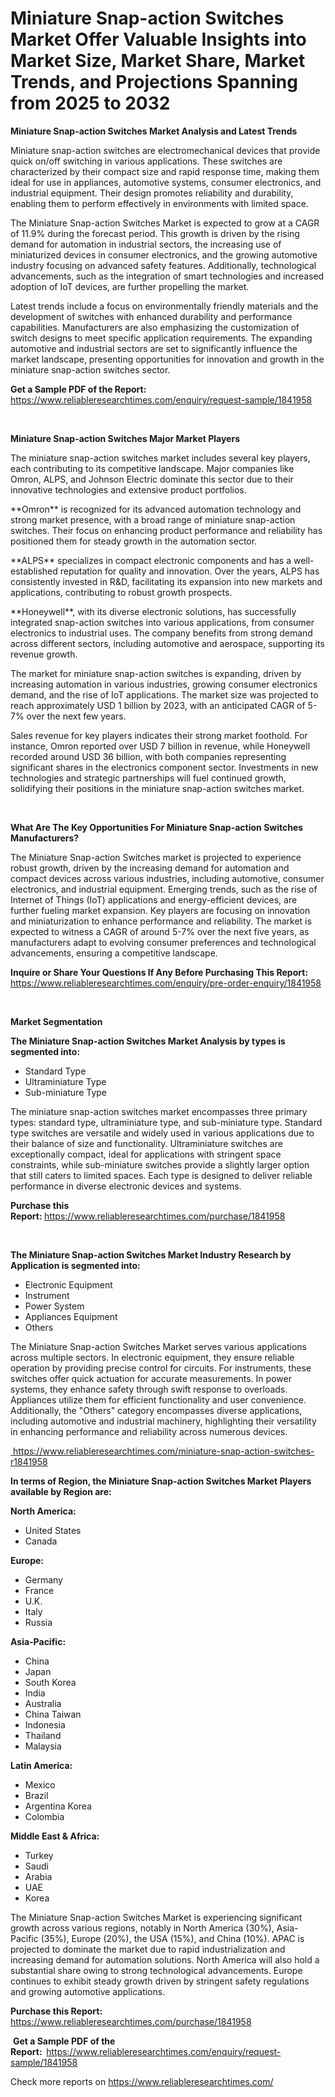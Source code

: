 <p><h1>Miniature Snap-action Switches Market Offer Valuable Insights into Market Size, Market Share, Market Trends, and Projections Spanning from 2025 to 2032</h1></p><p><strong>Miniature Snap-action Switches Market Analysis and Latest Trends</strong></p>
<p><p>Miniature snap-action switches are electromechanical devices that provide quick on/off switching in various applications. These switches are characterized by their compact size and rapid response time, making them ideal for use in appliances, automotive systems, consumer electronics, and industrial equipment. Their design promotes reliability and durability, enabling them to perform effectively in environments with limited space.</p><p>The Miniature Snap-action Switches Market is expected to grow at a CAGR of 11.9% during the forecast period. This growth is driven by the rising demand for automation in industrial sectors, the increasing use of miniaturized devices in consumer electronics, and the growing automotive industry focusing on advanced safety features. Additionally, technological advancements, such as the integration of smart technologies and increased adoption of IoT devices, are further propelling the market.</p><p>Latest trends include a focus on environmentally friendly materials and the development of switches with enhanced durability and performance capabilities. Manufacturers are also emphasizing the customization of switch designs to meet specific application requirements. The expanding automotive and industrial sectors are set to significantly influence the market landscape, presenting opportunities for innovation and growth in the miniature snap-action switches sector.</p></p>
<p><strong>Get a Sample PDF of the Report:&nbsp;</strong> <a href="https://www.reliableresearchtimes.com/enquiry/request-sample/1841958?utm_campaign=2774&utm_medium=2&utm_source=Github&utm_content=ia&utm_term=26032025&utm_id=miniature-snap-action-switches">https://www.reliableresearchtimes.com/enquiry/request-sample/1841958</a></p>
<p>&nbsp;</p>
<p><strong>Miniature Snap-action Switches Major Market Players</strong></p>
<p><p>The miniature snap-action switches market includes several key players, each contributing to its competitive landscape. Major companies like Omron, ALPS, and Johnson Electric dominate this sector due to their innovative technologies and extensive product portfolios.</p><p>**Omron** is recognized for its advanced automation technology and strong market presence, with a broad range of miniature snap-action switches. Their focus on enhancing product performance and reliability has positioned them for steady growth in the automation sector. </p><p>**ALPS** specializes in compact electronic components and has a well-established reputation for quality and innovation. Over the years, ALPS has consistently invested in R&D, facilitating its expansion into new markets and applications, contributing to robust growth prospects.</p><p>**Honeywell**, with its diverse electronic solutions, has successfully integrated snap-action switches into various applications, from consumer electronics to industrial uses. The company benefits from strong demand across different sectors, including automotive and aerospace, supporting its revenue growth.</p><p>The market for miniature snap-action switches is expanding, driven by increasing automation in various industries, growing consumer electronics demand, and the rise of IoT applications. The market size was projected to reach approximately USD 1 billion by 2023, with an anticipated CAGR of 5-7% over the next few years.</p><p>Sales revenue for key players indicates their strong market foothold. For instance, Omron reported over USD 7 billion in revenue, while Honeywell recorded around USD 36 billion, with both companies representing significant shares in the electronics component sector. Investments in new technologies and strategic partnerships will fuel continued growth, solidifying their positions in the miniature snap-action switches market.</p></p>
<p>&nbsp;</p>
<p><strong>What Are The Key Opportunities For Miniature Snap-action Switches Manufacturers?</strong></p>
<p><p>The Miniature Snap-action Switches market is projected to experience robust growth, driven by the increasing demand for automation and compact devices across various industries, including automotive, consumer electronics, and industrial equipment. Emerging trends, such as the rise of Internet of Things (IoT) applications and energy-efficient devices, are further fueling market expansion. Key players are focusing on innovation and miniaturization to enhance performance and reliability. The market is expected to witness a CAGR of around 5-7% over the next five years, as manufacturers adapt to evolving consumer preferences and technological advancements, ensuring a competitive landscape.</p></p>
<p><strong>Inquire or Share Your Questions If Any Before Purchasing This Report:</strong> <a href="https://www.reliableresearchtimes.com/enquiry/pre-order-enquiry/1841958?utm_campaign=2774&utm_medium=2&utm_source=Github&utm_content=ia&utm_term=26032025&utm_id=miniature-snap-action-switches">https://www.reliableresearchtimes.com/enquiry/pre-order-enquiry/1841958</a></p>
<p>&nbsp;</p>
<p><strong>Market Segmentation</strong></p>
<p><strong>The Miniature Snap-action Switches Market Analysis by types is segmented into:</strong></p>
<p><ul><li>Standard Type</li><li>Ultraminiature Type</li><li>Sub-miniature Type</li></ul></p>
<p><p>The miniature snap-action switches market encompasses three primary types: standard type, ultraminiature type, and sub-miniature type. Standard type switches are versatile and widely used in various applications due to their balance of size and functionality. Ultraminiature switches are exceptionally compact, ideal for applications with stringent space constraints, while sub-miniature switches provide a slightly larger option that still caters to limited spaces. Each type is designed to deliver reliable performance in diverse electronic devices and systems.</p></p>
<p><strong>Purchase this Report:&nbsp;</strong><a href="https://www.reliableresearchtimes.com/purchase/1841958?utm_campaign=2774&utm_medium=2&utm_source=Github&utm_content=ia&utm_term=26032025&utm_id=miniature-snap-action-switches">https://www.reliableresearchtimes.com/purchase/1841958</a></p>
<p>&nbsp;</p>
<p><strong>The Miniature Snap-action Switches Market Industry Research by Application is segmented into:</strong></p>
<p><ul><li>Electronic Equipment</li><li>Instrument</li><li>Power System</li><li>Appliances Equipment</li><li>Others</li></ul></p>
<p><p>The Miniature Snap-action Switches Market serves various applications across multiple sectors. In electronic equipment, they ensure reliable operation by providing precise control for circuits. For instruments, these switches offer quick actuation for accurate measurements. In power systems, they enhance safety through swift response to overloads. Appliances utilize them for efficient functionality and user convenience. Additionally, the "Others" category encompasses diverse applications, including automotive and industrial machinery, highlighting their versatility in enhancing performance and reliability across numerous devices.</p></p>
<p><a href="https://www.reliableresearchtimes.com/miniature-snap-action-switches-r1841958?utm_campaign=2774&utm_medium=2&utm_source=Github&utm_content=ia&utm_term=26032025&utm_id=miniature-snap-action-switches">&nbsp;https://www.reliableresearchtimes.com/miniature-snap-action-switches-r1841958</a></p>
<p><strong>In terms of Region, the Miniature Snap-action Switches Market Players available by Region are:</strong></p>
<p>
    <p> <strong> North America: </strong>
        <ul>
            <li>United States</li>
            <li>Canada</li>
        </ul>
        </p> 
    <p> <strong> Europe: </strong>
        <ul>
            <li>Germany</li>
            <li>France</li>
            <li>U.K.</li>
            <li>Italy</li>
            <li>Russia</li>
        </ul>
        </p> 
    <p> <strong> Asia-Pacific: </strong>
        <ul>
            <li>China</li>
            <li>Japan</li>
            <li>South Korea</li>
            <li>India</li>
            <li>Australia</li>
            <li>China Taiwan</li>
            <li>Indonesia</li>
            <li>Thailand</li>
            <li>Malaysia</li>
        </ul>
        </p> 
    <p> <strong> Latin America: </strong>
        <ul>
            <li>Mexico</li>
            <li>Brazil</li>
            <li>Argentina Korea</li>
            <li>Colombia</li>
        </ul>
        </p> 
    <p> <strong> Middle East & Africa: </strong>
        <ul>
            <li>Turkey</li>
            <li>Saudi</li>
            <li>Arabia</li>
            <li>UAE</li>
            <li>Korea</li>
        </ul>
    </p>
    </p>
<p><p>The Miniature Snap-action Switches Market is experiencing significant growth across various regions, notably in North America (30%), Asia-Pacific (35%), Europe (20%), the USA (15%), and China (10%). APAC is projected to dominate the market due to rapid industrialization and increasing demand for automation solutions. North America will also hold a substantial share owing to strong technological advancements. Europe continues to exhibit steady growth driven by stringent safety regulations and growing automotive applications.</p></p>
<p><strong>Purchase this Report: </strong><a href="https://www.reliableresearchtimes.com/purchase/1841958?utm_campaign=2774&utm_medium=2&utm_source=Github&utm_content=ia&utm_term=26032025&utm_id=miniature-snap-action-switches">https://www.reliableresearchtimes.com/purchase/1841958</a></p>
<p>&nbsp;<strong>Get a Sample PDF of the Report:&nbsp;&nbsp;</strong><a href="https://www.reliableresearchtimes.com/enquiry/request-sample/1841958?utm_campaign=2774&utm_medium=2&utm_source=Github&utm_content=ia&utm_term=26032025&utm_id=miniature-snap-action-switches">https://www.reliableresearchtimes.com/enquiry/request-sample/1841958</a></p>
<p><strong></strong></p>
<p>Check more reports on <a href="https://www.reliableresearchtimes.com/?utm_campaign=2774&utm_medium=2&utm_source=Github&utm_content=ia&utm_term=26032025&utm_id=miniature-snap-action-switches">https://www.reliableresearchtimes.com/</a></p>